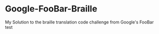 # Google-FooBar-Braille
My Solution to the braille translation code challenge from Google's FooBar test
